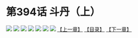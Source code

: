 # 第394话 斗丹（上）
![](https://mhpic.xiaomingtaiji.net/comic/D/斗破苍穹拆分版/394话/1.jpg-zymk.middle.webp)
![](https://mhpic.xiaomingtaiji.net/comic/D/斗破苍穹拆分版/394话/2.jpg-zymk.middle.webp)
![](https://mhpic.xiaomingtaiji.net/comic/D/斗破苍穹拆分版/394话/3.jpg-zymk.middle.webp)
![](https://mhpic.xiaomingtaiji.net/comic/D/斗破苍穹拆分版/394话/4.jpg-zymk.middle.webp)
![](https://mhpic.xiaomingtaiji.net/comic/D/斗破苍穹拆分版/394话/5.jpg-zymk.middle.webp)
![](https://mhpic.xiaomingtaiji.net/comic/D/斗破苍穹拆分版/394话/6.jpg-zymk.middle.webp)
![](https://mhpic.xiaomingtaiji.net/comic/D/斗破苍穹拆分版/394话/7.jpg-zymk.middle.webp)
[【上一章】](./393.md)
[【目录】](./READMD.md)
[【下一章】](./395.md)
